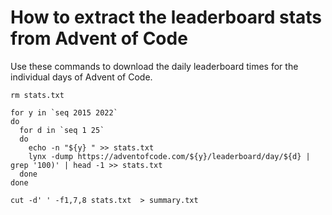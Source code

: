 # How to extract the leaderboard stats from Advent of Code

Use these commands to download the daily leaderboard times for the individual days of Advent of Code.

```
rm stats.txt

for y in `seq 2015 2022`
do
  for d in `seq 1 25`
  do
    echo -n "${y} " >> stats.txt
    lynx -dump https://adventofcode.com/${y}/leaderboard/day/${d} | grep '100)' | head -1 >> stats.txt
  done
done

cut -d' ' -f1,7,8 stats.txt  > summary.txt
```
